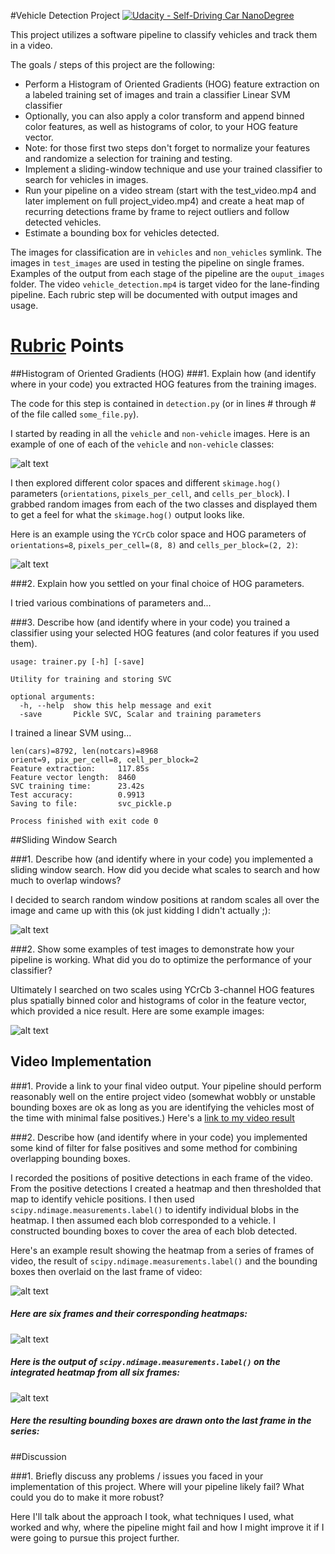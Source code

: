 #Vehicle Detection Project
[![Udacity - Self-Driving Car NanoDegree](https://s3.amazonaws.com/udacity-sdc/github/shield-carnd.svg)](http://www.udacity.com/drive)

This project utilizes a software pipeline to classify vehicles and track them in a video.

The goals / steps of this project are the following:

* Perform a Histogram of Oriented Gradients (HOG) feature extraction on a labeled training set of images and train a classifier Linear SVM classifier
* Optionally, you can also apply a color transform and append binned color features, as well as histograms of color, to your HOG feature vector. 
* Note: for those first two steps don't forget to normalize your features and randomize a selection for training and testing.
* Implement a sliding-window technique and use your trained classifier to search for vehicles in images.
* Run your pipeline on a video stream (start with the test_video.mp4 and later implement on full project_video.mp4) and create a heat map of recurring detections frame by frame to reject outliers and follow detected vehicles.
* Estimate a bounding box for vehicles detected.

The images for classification are in `vehicles` and `non_vehicles` symlink.  The images in `test_images` are used in testing the pipeline on single frames.  Examples of the output from each stage of the pipeline are the `ouput_images` folder.  The video `vehicle_detection.mp4` is target video for the lane-finding pipeline.  Each rubric step will be documented with output images and usage.

[//]: # (Image References)
[image1]: ./examples/car_not_car.png
[image2]: ./examples/HOG_example.jpg
[image3]: ./examples/sliding_windows.jpg
[image4]: ./examples/sliding_window.jpg
[image5]: ./examples/bboxes_and_heat.png
[image6]: ./examples/labels_map.png
[image7]: ./examples/output_bboxes.png
[video1]: ./vehicle_detection.mp4

# [Rubric](https://review.udacity.com/#!/rubrics/513/view) Points

##Histogram of Oriented Gradients (HOG)
###1. Explain how (and identify where in your code) you extracted HOG features from the training images.

The code for this step is contained in `detection.py` (or in lines # through # of the file called `some_file.py`).  

I started by reading in all the `vehicle` and `non-vehicle` images.  Here is an example of one of each of the `vehicle` and `non-vehicle` classes:

![alt text][image1]

I then explored different color spaces and different `skimage.hog()` parameters (`orientations`, `pixels_per_cell`, and `cells_per_block`).  I grabbed random images from each of the two classes and displayed them to get a feel for what the `skimage.hog()` output looks like.

Here is an example using the `YCrCb` color space and HOG parameters of `orientations=8`, `pixels_per_cell=(8, 8)` and `cells_per_block=(2, 2)`:


![alt text][image2]

###2. Explain how you settled on your final choice of HOG parameters.

I tried various combinations of parameters and...

###3. Describe how (and identify where in your code) you trained a classifier using your selected HOG features (and color features if you used them).

```
usage: trainer.py [-h] [-save]

Utility for training and storing SVC

optional arguments:
  -h, --help  show this help message and exit
  -save       Pickle SVC, Scalar and training parameters
```
I trained a linear SVM using...
```
len(cars)=8792, len(notcars)=8968
orient=9, pix_per_cell=8, cell_per_block=2 
Feature extraction:		117.85s
Feature vector length:	8460
SVC training time:		23.42s
Test accuracy:			0.9913
Saving to file:			svc_pickle.p

Process finished with exit code 0
```

##Sliding Window Search

###1. Describe how (and identify where in your code) you implemented a sliding window search.  How did you decide what scales to search and how much to overlap windows?

I decided to search random window positions at random scales all over the image and came up with this (ok just kidding I didn't actually ;):

![alt text][image3]

###2. Show some examples of test images to demonstrate how your pipeline is working.  What did you do to optimize the performance of your classifier?

Ultimately I searched on two scales using YCrCb 3-channel HOG features plus spatially binned color and histograms of color in the feature vector, which provided a nice result.  Here are some example images:

![alt text][image4]

## Video Implementation

###1. Provide a link to your final video output.  Your pipeline should perform reasonably well on the entire project video (somewhat wobbly or unstable bounding boxes are ok as long as you are identifying the vehicles most of the time with minimal false positives.)
Here's a [link to my video result](./project_video.mp4)


###2. Describe how (and identify where in your code) you implemented some kind of filter for false positives and some method for combining overlapping bounding boxes.

I recorded the positions of positive detections in each frame of the video.  From the positive detections I created a heatmap and then thresholded that map to identify vehicle positions.  I then used `scipy.ndimage.measurements.label()` to identify individual blobs in the heatmap.  I then assumed each blob corresponded to a vehicle.  I constructed bounding boxes to cover the area of each blob detected.  

Here's an example result showing the heatmap from a series of frames of video, the result of `scipy.ndimage.measurements.label()` and the bounding boxes then overlaid on the last frame of video:


![alt text][image5]
##### Here are six frames and their corresponding heatmaps:

![alt text][image6]
##### Here is the output of `scipy.ndimage.measurements.label()` on the integrated heatmap from all six frames:

![alt text][image7]
##### Here the resulting bounding boxes are drawn onto the last frame in the series:

##Discussion

###1. Briefly discuss any problems / issues you faced in your implementation of this project.  Where will your pipeline likely fail?  What could you do to make it more robust?

Here I'll talk about the approach I took, what techniques I used, what worked and why, where the pipeline might fail and how I might improve it if I were going to pursue this project further.  

